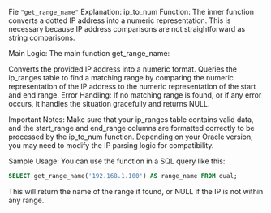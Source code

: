 Fie ```"get_range_name"``` Explanation:
ip_to_num Function: The inner function converts a dotted IP address into a numeric representation. This is necessary because IP address comparisons are not straightforward as string comparisons.

Main Logic: The main function get_range_name:

Converts the provided IP address into a numeric format.
Queries the ip_ranges table to find a matching range by comparing the numeric representation of the IP address to the numeric representation of the start and end range.
Error Handling: If no matching range is found, or if any error occurs, it handles the situation gracefully and returns NULL.

Important Notes:
Make sure that your ip_ranges table contains valid data, and the start_range and end_range columns are formatted correctly to be processed by the ip_to_num function.
Depending on your Oracle version, you may need to modify the IP parsing logic for compatibility.

Sample Usage:
You can use the function in a SQL query like this: 

```SQL
SELECT get_range_name('192.168.1.100') AS range_name FROM dual;
```

This will return the name of the range if found, or NULL if the IP is not within any range.
